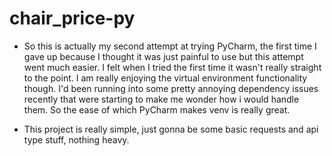 # chair_price-py

* So this is actually my second attempt at trying PyCharm, the first
time I gave up because I thought it was just painful to use but this
attempt went much easier. I felt when I tried the first time it wasn't
really straight to the point. I am really enjoying the virtual
environment functionality though. I'd been running into some pretty
annoying dependency issues recently that were starting to make me wonder
how i would handle them. So the ease of which PyCharm makes venv is
really great.

* This project is really simple, just gonna be some basic requests
and api type stuff, nothing heavy.

